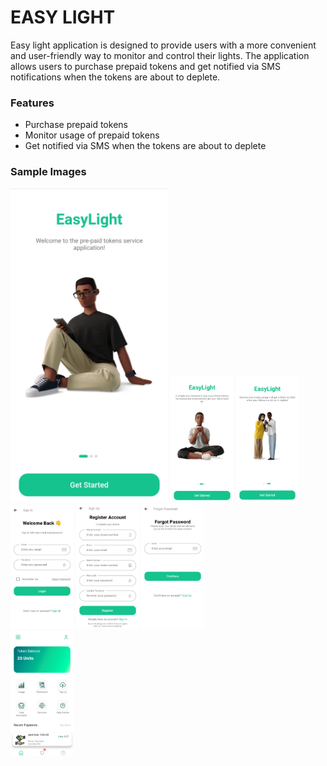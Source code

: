 # EASY LIGHT
Easy light application is designed to provide users with a more convenient and user-friendly way to monitor and control their lights.
The application allows users to purchase prepaid tokens and get notified via SMS notifications when the tokens are about to deplete.

### Features
- Purchase prepaid tokens
- Monitor usage of prepaid tokens
- Get notified via SMS when the tokens are about to deplete

### Sample Images
<img src="assets/images/sample5.png" height= "50%" width= "50%" alt="Sample Images">
<img src="assets/images/sample6.png" height= "20%" width= "20%" alt="Sample Images">
<img src="assets/images/sample7.png" height= "20%" width= "20%" alt="Sample Images">
<br>
<img src="assets/images/sample1.png" height= "20%" width= "20%" alt="Sample Images">
<img src="assets/images/sample2.png" height= "20%" width= "20%" alt="Sample Images">
<img src="assets/images/sample3.png" height= "20%" width= "20%" alt="Sample Images">
<br>
<img src="assets/images/sample4.png" height= "20%" width= "20%" alt="Sample Images">